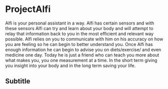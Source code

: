 # ProjectAlfi

Alfi is your personal assistant in a way. Alfi has certain sensors and with these sensors Alfi can try and learn about your body and will attempt to relay that information back to you in the most efficient and relevant way possible. Alfi relies on you to communicate with him on his accuracy on how you are feeling so he can begin to better understand you. Once Alfi has enough information he can begin to advise you on diets/exercise/ and even medicine one day. Today he is just a friend who can teach you more about what makes you, you one measurement at a time. In the short term giving you insight into your body and in the long term saving your life.

## Subtitle
